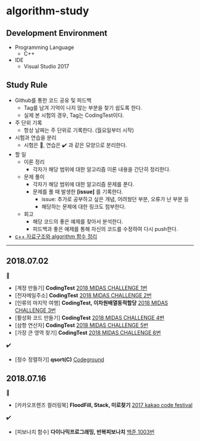 # algorithm-study

## Development Environment
* Programming Language
    * C++
* IDE
    * Visual Studio 2017

## Study Rule
* Github를 통한 코드 공유 및 피드백
    * Tag를 남겨 기억이 나지 않는 부분을 찾기 쉽도록 한다.    
    * 실제 본 시험의 경우, Tag는 CodingTest이다.
* 주 단위 기록
    * 항상 날짜는 주 단위로 기록한다. (월요일부터 시작)
* 시험과 연습을 분리
    * 시험은 :memo:, 연습은 :heavy_check_mark: 과 같은 모양으로 분리한다.
* 할 일
    * 이론 정리
        * 각자가 해당 범위에 대한 알고리즘 이론 내용을 간단히 정리한다.
    * 문제 풀이
        * 각자가 해당 범위에 대한 알고리즘 문제를 푼다.
        * 문제를 풀 때 발생한 **[issue]** 를 기록한다.
            * issue: 추가로 공부하고 싶은 개념, 어려웠던 부분, 오류가 난 부분 등
            * 해당하는 문제에 대한 링크도 첨부한다.
    * 회고
        * 해당 코드의 좋은 예제를 찾아서 분석한다.
        * 피드백과 좋은 예제를 통해 자신의 코드를 수정하여 다시 push한다.
* [c++ 자료구조와 algorithm 함수 정리](/contents/자료구조_algorithm-헤더-정리.md)
---

## 2018.07.02
:memo:
* [계정 만들기] __CodingTest__ [2018 MIDAS CHALLENGE 1번](/contents/2018-07-02/midas-challenge/풀이/1번.md)
* [전자메일주소] __CodingTest__ [2018 MIDAS CHALLENGE 2번](/contents/2018-07-02/midas-challenge/풀이/2번.md)
* [인류의 마지막 여행] __CodingTest, 이차원배열동적할당__ [2018 MIDAS CHALLENGE 3번](/contents/2018-07-02/midas-challenge/풀이/3번.md)
* [활성화 코드 만들기] __CodingTest__ [2018 MIDAS CHALLENGE 4번](/contents/2018-07-02/midas-challenge/풀이/4번.md)
* [삼항 연산자] __CodingTest__ [2018 MIDAS CHALLENGE 5번](/contents/2018-07-02/midas-challenge/풀이/5번.md)
* [가장 큰 영역 찾기] __CodingTest__ [2018 MIDAS CHALLENGE 6번](/contents/2018-07-02/midas-challenge/풀이/6번.md)

:heavy_check_mark:
* [정수 정렬하기] __qsort(C)__ [Codeground](/contents/2018-07-02/codeground/2018-07-02/정수-정렬하기.md)

## 2018.07.16
:memo:
* [카카오프렌즈 컬러링북] __FloodFill, Stack, 미로찾기__ [2017 kakao code festival](/contents/2018-07-16/2017-cacao-code-festival/1번.md)

:heavy_check_mark:
* [피보나치 함수] __다이나믹프로그래밍, 반복피보나치__ [백준 1003번](/contents/2018-07-16/backjun/sample.md)

<!--    * 공유 및 피드백
        1. 각자가 푼 문제에 대한 코드를 feature branch를 따서 github에 push한 후 pull request를 날린다.
        2. 상대방의 코드를 확인한 후 GUI(Github page)를 이용하여 피드백을 적는다.
        3. 피드백을 적은 후 해당하는 feature branch를 merge한다. -->
